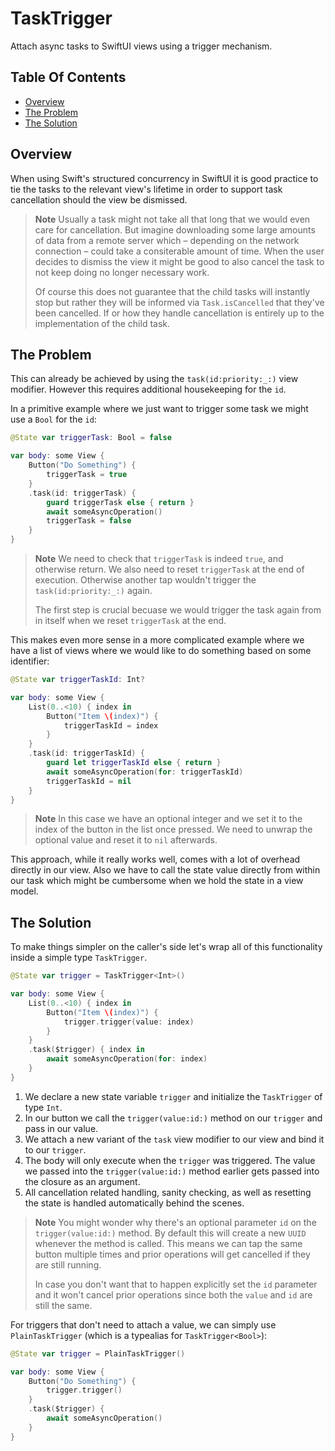 # TaskTrigger

Attach async tasks to SwiftUI views using a trigger mechanism.

## Table Of Contents

- [Overview](#overview)
- [The Problem](#the-problem)
- [The Solution](#the-solution)

## Overview

When using Swift's structured concurrency in SwiftUI it is good practice to
tie the tasks to the relevant view's lifetime in order to support task 
cancellation should the view be dismissed.

> **Note**
> Usually a task might not take all that long that we would even care for 
> cancellation. But imagine downloading some large amounts of data from a remote
> server which – depending on the network connection – could take a consiterable
> amount of time. When the user decides to dismiss the view it might be good to 
> also cancel the task to not keep doing no longer necessary work.
>
> Of course this does not guarantee that the child tasks will instantly stop but rather
> they will be informed via `Task.isCancelled` that they've been cancelled. If or how 
> they handle cancellation is entirely up to the implementation of the child task.

## The Problem

This can already be achieved by using the `task(id:priority:_:)` view modifier.
However this requires additional housekeeping for the `id`. 

In a primitive example where we just want to trigger some task we might use a `Bool`
for the `id`:

```swift
@State var triggerTask: Bool = false

var body: some View {
    Button("Do Something") {
        triggerTask = true
    }
    .task(id: triggerTask) {
        guard triggerTask else { return }
        await someAsyncOperation()
        triggerTask = false
    }
}
```

> **Note**
> We need to check that `triggerTask` is indeed `true`, and otherwise return. 
> We also need to reset `triggerTask` at the end of execution. Otherwise another
> tap wouldn't trigger the `task(id:priority:_:)` again.
>
> The first step is crucial becuase we would trigger the task again from in itself
> when we reset `triggerTask` at the end.

This makes even more sense in a more complicated example where we have a list of views
where we would like to do something based on some identifier:

```swift
@State var triggerTaskId: Int?

var body: some View {
    List(0..<10) { index in
        Button("Item \(index)") {
            triggerTaskId = index
        }
    }
    .task(id: triggerTaskId) {
        guard let triggerTaskId else { return }
        await someAsyncOperation(for: triggerTaskId)
        triggerTaskId = nil
    }
}
```

> **Note**
> In this case we have an optional integer and we set it to the index of the button
> in the list once pressed. We need to unwrap the optional value and reset it to `nil` afterwards.

This approach, while it really works well, comes with a lot of overhead directly in our view.
Also we have to call the state value directly from within our task which might be cumbersome when we
hold the state in a view model.

## The Solution

To make things simpler on the caller's side let's wrap all of this functionality inside
a simple type `TaskTrigger`.

```swift
@State var trigger = TaskTrigger<Int>()

var body: some View {
    List(0..<10) { index in
        Button("Item \(index)") {
            trigger.trigger(value: index)
        }
    }
    .task($trigger) { index in
        await someAsyncOperation(for: index)
    }
}
```

1. We declare a new state variable `trigger` and initialize the `TaskTrigger` of type `Int`.
2. In our button we call the `trigger(value:id:)` method on our `trigger` and pass in our value.
3. We attach a new variant of the `task` view modifier to our view and bind it to our `trigger`.
4. The body will only execute when the `trigger` was triggered. The value we passed into the 
`trigger(value:id:)` method earlier gets passed into the closure as an argument.
5. All cancellation related handling, sanity checking, as well as resetting the state is handled
automatically behind the scenes.

> **Note**
> You might wonder why there's an optional parameter `id` on the `trigger(value:id:)` method.
> By default this will create a new `UUID` whenever the method is called. This means we can tap the
> same button multiple times and prior operations will get cancelled if they are still running.
>
> In case you don't want that to happen explicitly set the `id` parameter and it won't cancel
> prior operations since both the `value` and `id` are still the same.

For triggers that don't need to attach a value, we can simply use `PlainTaskTrigger` (which is a 
typealias for `TaskTrigger<Bool>`):

```swift
@State var trigger = PlainTaskTrigger()

var body: some View {
    Button("Do Something") {
        trigger.trigger()
    }
    .task($trigger) {
        await someAsyncOperation()
    }
}
```

